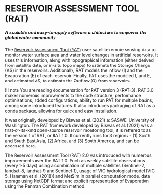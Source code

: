 # RESERVOIR ASSESSMENT TOOL (RAT)

<h5>A scalable and easy-to-apply software architecture to empower the global water community</h5>

The [Reservoir Assessment Tool (RAT)](https://depts.washington.edu/saswe/rat) uses satellite remote sensing data to monitor water surface area and water level changes in artificial reservoirs. It uses this information, along with topographical information (either derived from satellite data, or in-situ topo maps) to estimate the Storage Change (∆S) in the reservoirs. Additionally, RAT models the Inflow (I) and the Evaporation (E) of each reservoir. Finally, RAT uses the modeled I, and E, and estimated ∆S, to estimate the Outflow (O) from reservoirs.

!!! note
    You are reading documentation for RAT version 3 (RAT-3). RAT 3.0 makes numerous improvements to the code structure, performance optimizations, added configurations, ability to run RAT for multiple basins, among some introduced features. It also introduces packaging of RAT as a conda package, allowing for quick and easy installation.

It was originally developed by Biswas et al. (2021) at SASWE, University of Washington. The RAT framework developed by Biswas et al. (2021) was a first-of-its-kind open-source reservoir monitoring tool, it is reffered to as the version 1 of RAT, or RAT 1.0. It currently runs for 3 regions - (1) South and South East Asia, (2) Africa, and (3) South America, and can be accessed here.

The Reservoir Assessment Tool (RAT) 2.0 was introduced with numerous improvements over the RAT 1.0. Such as weekly satellite observations (every 1-5 days) using a combination of multiple satellites (Sentinel-2, landsat-8, landsat-9 and Sentinel-1), usage of VIC hydrological model (VIC 5, Hamman et al. (2018)) and MetSim in parallel computation mode, data storage using NetCDF format and explicit representation of Evaporation using the Penman Combination method.


